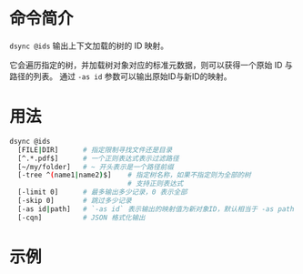 # 命令简介 

`dsync @ids` 输出上下文加载的树的 ID 映射。

它会遍历指定的树，并加载树对象对应的标准元数据，则可以获得一个原始 ID 与路径的列表。
通过 `-as id` 参数可以输出原始ID与新ID的映射。

# 用法

```bash
dsync @ids
  [FILE|DIR]      # 指定限制寻找文件还是目录
  [^.*.pdf$]      # 一个正则表达式表示过滤路径
  [~/my/folder]   # ~ 开头表示是一个路径前缀
  [-tree ^(name1|name2)$]    # 指定树名称，如果不指定则为全部的树
                             # 支持正则表达式
  [-limit 0]      # 最多输出多少记录，0 表示全部
  [-skip 0]       # 跳过多少记录
  [-as id|path]   # `-as id` 表示输出的映射值为新对象ID，默认相当于 -as path
  [-cqn]          # JSON 格式化输出
```
# 示例

```bash

```